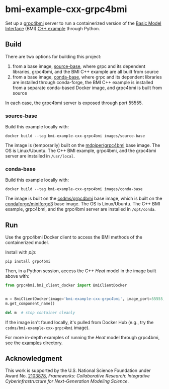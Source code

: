 # bmi-example-cxx-grpc4bmi

Set up a [grpc4bmi](https://grpc4bmi.readthedocs.io) server
to run a containerized version
of the [Basic Model Interface](https://bmi.readthedocs.io) (BMI)
[C++ example](https://github.com/csdms/bmi-example-cxx)
through Python.

## Build

There are two options for building this project:

1. from a base image, [source-base](./images/source-base/), where grpc and its dependent libraries, grpc4bmi, and the BMI C++ example are all built from source
1. from a base image, [conda-base](./images/conda-base/), where grpc and its dependent libraries are installed through conda-forge, the BMI C++ example is installed from a separate conda-based Docker image, and grpc4bmi is built from source

In each case, the grpc4bmi server is exposed through port 55555.

### source-base

Build this example locally with:
```
docker build --tag bmi-example-cxx-grpc4bmi images/source-base
```
The image is (temporarily) built on the [mdpiper/grpc4bmi](https://hub.docker.com/r/mdpiper/grpc4bmi) base image.
The OS is Linux/Ubuntu.
The C++ BMI example, grpc4bmi, and the grpc4bmi server are installed in `/usr/local`.

### conda-base

Build this example locally with:
```
docker build --tag bmi-example-cxx-grpc4bmi images/conda-base
```
The image is built on the [csdms/grpc4bmi](https://hub.docker.com/r/csdms/grpc4bmi) base image,
which is built on the [condaforge/miniforge3](https://hub.docker.com/r/condaforge/miniforge3) base image.
The OS is Linux/Ubuntu.
The C++ BMI example, grpc4bmi, and the grpc4bmi server are installed in `/opt/conda`.

## Run

Use the grpc4bmi Docker client to access the BMI methods of the containerized model.

Install with *pip*:
```
pip install grpc4bmi
```
Then, in a Python session, access the C++ *Heat* model in the image built above with:
```python
from grpc4bmi.bmi_client_docker import BmiClientDocker


m = BmiClientDocker(image='bmi-example-cxx-grpc4bmi', image_port=55555, work_dir=".")
m.get_component_name()

del m  # stop container cleanly
```

If the image isn't found locally, it's pulled from Docker Hub
(e.g., try the `csdms/bmi-example-cxx-grpc4bmi` image).

For more in-depth examples of running the *Heat* model through grpc4bmi,
see the [examples](./examples) directory.

## Acknowledgment

This work is supported by the U.S. National Science Foundation under Award No. [2103878](https://www.nsf.gov/awardsearch/showAward?AWD_ID=2103878), *Frameworks: Collaborative Research: Integrative Cyberinfrastructure for Next-Generation Modeling Science*.

